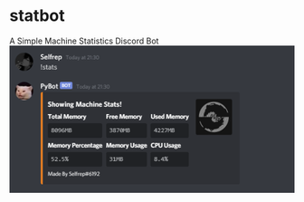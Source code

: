 # statbot
A Simple Machine Statistics Discord Bot
![alt text](https://github.com/self-rep/statbot/blob/0ffd88c129491ef232f85e2b29030bb3458a3bd2/stats.png?raw=true)
